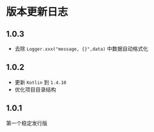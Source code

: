 # 版本更新日志

## 1.0.3

- 去除 `Logger.xxx("message, {}",data)` 中数据自动格式化

## 1.0.2

- 更新 `Kotlin` 到 `1.4.10`
- 优化项目目录结构

## 1.0.1

第一个稳定发行版

